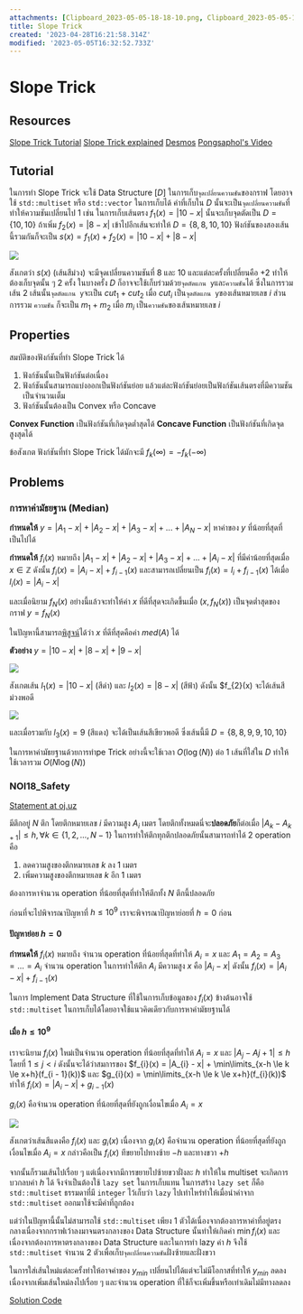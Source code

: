 ```yaml
---
attachments: [Clipboard_2023-05-05-18-18-10.png, Clipboard_2023-05-05-18-27-22.png, Clipboard_2023-05-05-18-46-20.png, Clipboard_2023-05-05-22-53-44.png]
title: Slope Trick
created: '2023-04-28T16:21:58.314Z'
modified: '2023-05-05T16:32:52.733Z'
---
```


# Slope Trick

## Resources
[Slope Trick Tutorial](https://codeforces.com/blog/entry/47821)
[Slope Trick explained](https://codeforces.com/blog/entry/77298)
[Desmos](https://www.desmos.com/calculator?lang=th)
[Pongsaphol's Video](https://www.youtube.com/watch?v=pQStFj-Ax3Q&t=808s&pp=ygULc2xvcGUgdHJpY2s%3D)

## Tutorial

ในการทำ Slope Trick จะใช้ Data Structure [$D$] ในการเก็บ`จุดเปลี่ยนความชัน`ของกราฟ โดยอาจใช้ `std::multiset` หรือ `std::vector` ในการเก็บได้
ค่าที่เก็บใน $D$ นั้นจะเป็น`จุดเปลี่ยนความชัน`ที่ทำให้ความชันเปลี่ยนไป $1$ เช่น 
ในการเก็บเส้นตรง $f_{1}(x) = |10 - x|$ นั้นจะเก็บจุดตัดเป็น $D = \{10, 10\}$ 
ถ้าเพิ่ม $f_{2}(x) = |8 - x|$ เข้าไปอีกเส้นจะทำให้ $D = \{8, 8, 10, 10\}$
ฟังก์ชันของสองเส้นนี้รวมกันก็จะเป็น $s(x) = f_{1}(x) + f_{2}(x) = |10 - x| + |8 - x|$

![](@attachment/Clipboard_2023-05-05-18-27-22.png)

สังเกตว่า $s(x)$ (เส้นสีม่วง) จะมีจุดเปลี่ยนความชันที่ $8$ และ $10$ และแต่ละครั้งที่เปลี่ยนคือ $+2$ ทำให้ต้องเก็บจุดนั้น ๆ $2$ ครั้ง
ในบางครั้ง $D$ ก็อาจจะใช้เก็บร่วมด้วย`จุดตัดแกน y`และ`ความชัน`ได้
ซึ่งในการรวมเส้น $2$ เส้นนั้น`จุดตัดแกน y`จะเป็น $cut_{1} + cut_{2}$ เมื่อ $cut_{i}$ เป็น`จุดตัดแกน y`ของเส้นหมายเลข $i$
ส่วนการรวม `ความชัน` ก็จะเป็น $m_{1} + m_{2}$ เมื่อ $m_{i}$ เป็น`ความชัน`ของเส้นหมายเลข $i$

## Properties
สมบัติของฟังก์ชันที่ทำ Slope Trick ได้
1. ฟังก์ชันนั้นเป็นฟังก์ชันต่อเนื่อง
2. ฟังก์ชันนั้นสามารถแบ่งออกเป็นฟังก์ชันย่อย แล้วแต่ละฟังก์ชันย่อยเป็นฟังก์ชันเส้นตรงที่มีความชันเป็นจำนวนเต็ม
3. ฟังก์ชันนั้นต้องเป็น Convex หรือ Concave

**Convex Function** เป็นฟังก์ชันที่เกิดจุดต่ำสุดได้
**Concave Function** เป็นฟังก์ชันที่เกิดจุดสูงสุดได้

ข้อสังเกต ฟังก์ชันที่ทำ Slope Trick ได้มักจะมี $f_{k}(\infty) = -f_{k}(-\infty)$

## Problems

### การหาค่ามัธยฐาน (Median)

**กำหนดให้** $y = |A_{1} - x| + |A_{2} - x| + |A_{3} - x| + ... + |A_{N} - x|$
หาค่าของ $y$ ที่น้อยที่สุดที่เป็นไปได้

**กำหนดให้** $f_{i}(x)$ หมายถึง $|A_{1} - x| + |A_{2} - x| + |A_{3} - x| + ... + |A_{i} - x|$ ที่มีค่าน้อยที่สุดเมื่อ $x \in \mathbb{Z}$
ดังนั้น $f_{i}(x) = |A_i - x| + f_{i - 1}(x)$ และสามารถเปลี่ยนเป็น $f_{i}(x) = l_{i} + f_{i - 1}(x)$ ได้เมื่อ $l_{i}(x) = |A_i - x|$

และเมื่อนิยาม $f_{N}(x)$ อย่างนี้แล้วจะทำให้ค่า $x$ ที่ดีที่สุดจะเกิดขึ้นเมื่อ $(x, f_{N}(x))$ เป็นจุดต่ำสุดของกราฟ $y = f_{N}(x)$

ในปัญหานี้สามารถ[พิสูจน์](https://math.stackexchange.com/questions/113270/the-median-minimizes-the-sum-of-absolute-deviations-the-ell-1-norm)ได้ว่า $x$ ที่ดีที่สุดคือค่า $med(A)$ ได้

**ตัวอย่าง**
$y = |10-x| + |8-x| + |9 - x|$

![](@attachment/Clipboard_2023-05-05-18-27-22.png)

สังเกตเส้น $l_{1}(x) = |10 - x|$ (สีดำ) และ $l_{2}(x) = |8 - x|$ (สีฟ้า)
ดังนั้น $f_{2}(x) จะได้เส้นสีม่วงพอดี

![](@attachment/Clipboard_2023-05-05-18-46-20.png)

และเมื่อรวมกับ $l_{3}(x) = 9$ (สีแดง) จะได้เป็นเส้นสีเขียวพอดี ซึ่งเส้นนี้มี $D = \{8,8,9,9,10,10\}$

ในการหาค่ามัธยฐานด้วยการทำpe Trick อย่างนี้จะใช้เวลา $O(\log(N))$ ต่อ $1$ เส้นที่ใส่ใน $D$ ทำให้ใช้เวลารวม $O(N\log(N))$

### NOI18_Safety

[Statement at oj.uz](https://oj.uz/problem/view/NOI18_safety)

มีตึกอยู่ $N$ ตึก โดยตึกหมายเลข $i$ มีความสูง $A_{i}$ เมตร
โดยตึกทั้งหมดนี่จะ**ปลอดภัย**ก็ต่อเมื่อ $|A_{k} - A_{k + 1}| \le h, \forall{k \in \{1, 2, ..., N-1\}}$
ในการทำให้ตึกทุกตึกปลอดภัยนั้นสามารถทำได้ $2$ operation คือ
1. ลดความสูงของตึกหมายเลข $k$ ลง $1$ เมตร
2. เพิ่มความสูงของตึกหมายเลข $k$ อีก $1$ เมตร

ต้องการหาจำนวน operation ที่น้อยที่สุดที่ทำให้ตึกทั้ง $N$ ตึกนี้ปลอดภัย

ก่อนที่จะไปพิจารณาปัญหาที่ $h \le 10^{9}$ เราจะพิจารณาปัญหาย่อยที่ $h = 0$ ก่อน

#### ปัญหาย่อย $h = 0$

**กำหนดให้** $f_{i}(x)$ หมายถึง จำนวน operation ที่น้อยที่สุดที่ทำให้ $A_{i} = x$ และ $A_{1} = A_{2} = A_{3} = ... = A_{i}$
จำนวน operation ในการทำให้ตึก $A_{i}$ มีความสูง $x$ คือ $|A_{i} - x|$
ดังนั้น $f_{i}(x) = |A_{i} - x| + f_{i - 1}(x)$

ในการ Implement Data Structure ที่ใช้ในการเก็บข้อมูลของ $f_{i}(x)$ ข้างต้นอาจใช้ `std::multiset` ในการเก็บได้โดยอาจใช้แนวคิดเดียวกับการหาค่ามัธยฐานได้

#### เมื่อ $h \le 10^9$

เราจะนิยาม $f_{i}(x)$ ใหม่เป็นจำนวน operation ที่น้อยที่สุดที่ทำให้ $A_{i} = x$ และ $|A_{j} - A{j + 1}| \le h$ โดยที่ $1 \le j < i$
ดังนั้นจะได้ว่าสมการของ $f_{i}(x) = |A_{i} - x| + \min\limits_{x-h \le k \le x+h}(f_{i - 1}(k))$
และ $g_{i}(x) = \min\limits_{x-h \le k \le x+h}(f_{i}(k))$ ทำให้ $f_{i}(x) = |A_{i} - x| + g_{i - 1}(x)$

$g_{i}(x)$ คือจำนวน operation ที่น้อยที่สุดที่ยังถูกเงื่อนไขเมื่อ $A_{i} = x$

![](@attachment/Clipboard_2023-05-05-22-53-44.png)

สังเกตว่าเส้นสีแดงคือ $f_{i}(x)$ และ $g_{i}(x)$ เนื่องจาก $g_{i}(x)$ คือจำนวน operation ที่น้อยที่สุดที่ยังถูกเงื่อนไขเมื่อ $A_{i} = x$ กล่าวคือเป็น $f_{i}(x)$ ทีขยายไปทางซ้าย $-h$ และทางขวา $+h$

จากนั้นก็รวมเส้นไปเรื่อย ๆ แต่เนื่องจากมีการขยายไปซ้ายขวาฝั่งละ $h$ ทำให้ใน multiset จะเกิดการบวกลบค่า $h$ ได้ จึงจำเป็นต้องใช้ `lazy set` ในการเก็บแทน
ในการสร้าง `lazy set` ก็คือ `std::multiset` ธรรมดาที่มี `integer` ไว้เก็บว่า `lazy` ไปเท่าไหร่ทำให้เมื่อนำค่าจาก `std::multiset` ออกมาใช้จะมีค่าที่ถูกต้อง

แต่ว่าในปัญหานี้นั้นไม่สามารถใช้ `std::multiset` เพียง $1$ ตัวได้เนื่องจากต้องการหาค่าที่อยู่ตรงกลางเนื่องจากกราฟเว้าลงมาจนตรงกลางของ Data Structure นั้นทำให้เกิดค่า $\min{f_{i}(x)}$
และเนื่องจากต้องการหาตรงกลางของ Data Structure และในการทำ lazy ค่า $h$ จึงใช้ `std::multiset` จำนวน $2$ ตัวเพื่อเก็บ`จุดเปลี่ยนความชัน`ฝั่งซ้ายและฝั่งขวา

ในการใส่เส้นใหม่แต่ละครั้งทำให้อาจค่าของ $y_{min}$ เปลี่ยนไปได้แต่จะไม่มีโอกาสที่ทำให้ $y_{min}$ ลดลงเนื่องจากเพิ่มเส้นใหม่ลงไปเรื่อย ๆ และจำนวน operation ที่ใช้ก็จะเพิ่มขึ้นหรือเท่าเดิมไม่มีทางลดลง



[Solution Code](https://oj.uz/submission/736054)
